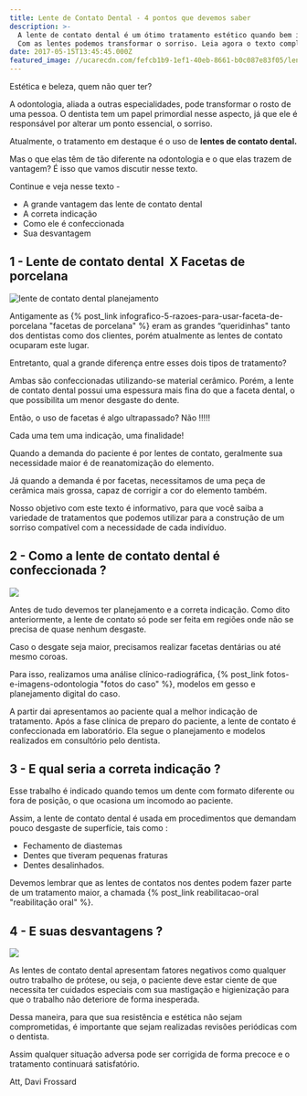 ```yaml
---
title: Lente de Contato Dental - 4 pontos que devemos saber
description: >-
  A lente de contato dental é um ótimo tratamento estético quando bem indicado.
  Com as lentes podemos transformar o sorriso. Leia agora o texto completo.
date: 2017-05-15T13:45:45.000Z
featured_image: //ucarecdn.com/fefcb1b9-1ef1-40eb-8661-b0c087e83f05/lente-de-contato-dental.jpg
---
```


Estética e beleza, quem não quer ter? 

A odontologia, aliada a outras especialidades, pode transformar o rosto de uma pessoa. O dentista tem um papel primordial nesse aspecto, já que ele é responsável por alterar um ponto essencial, o sorriso. 

Atualmente, o tratamento em destaque é o uso de **lentes de contato dental.** 

Mas o que elas têm de tão diferente na odontologia e o que elas trazem de vantagem? É isso que vamos discutir nesse texto. 

Continue e veja nesse texto -

*   A grande vantagem das lente de contato dental
*   A correta indicação
*   Como ele é confeccionada
*   Sua desvantagem

1 - Lente de contato dental  X Facetas de porcelana
---------------------------------------------------

![lente de contato dental planejamento](//ucarecdn.com/286efc3d-7fae-44d4-8bdd-35892863a73c/lente-de-contato-dente.jpg) 

Antigamente as {% post_link infografico-5-razoes-para-usar-faceta-de-porcelana "facetas de porcelana" %} eram as grandes “queridinhas" tanto dos dentistas como dos clientes, porém atualmente as lentes de contato ocuparam este lugar. 

Entretanto, qual a grande diferença entre esses dois tipos de tratamento? 

Ambas são confeccionadas utilizando-se material cerâmico. Porém, a lente de contato dental possui uma espessura mais fina do que a faceta dental, o que possibilita um menor desgaste do dente. 

Então, o uso de facetas é algo ultrapassado? Não !!!!! 

Cada uma tem uma indicação, uma finalidade! 

Quando a demanda do paciente é por lentes de contato, geralmente sua necessidade maior é de reanatomização do elemento. 

Já quando a demanda é por facetas, necessitamos de uma peça de cerâmica mais grossa, capaz de corrigir a cor do elemento também. 

Nosso objetivo com este texto é informativo, para que você saiba a variedade de tratamentos que podemos utilizar para a construção de um sorriso compatível com a necessidade de cada indivíduo.

2 - Como a lente de contato dental é confeccionada ?
----------------------------------------------------

![](//ucarecdn.com/c4447f8c-d8ef-47c7-8a98-9622b4fb33a7/lente-de-contato-dental-dúvidas.jpg) 

Antes de tudo devemos ter planejamento e a correta indicação. Como dito anteriormente, a lente de contato só pode ser feita em regiões onde não se precisa de quase nenhum desgaste. 

Caso o desgate seja maior, precisamos realizar facetas dentárias ou até mesmo coroas. 

Para isso, realizamos uma análise clínico-radiográfica, {% post_link fotos-e-imagens-odontologia "fotos do caso" %}, modelos em gesso e planejamento digital do caso. 

A partir dai apresentamos ao paciente qual a melhor indicação de tratamento. Após a fase clínica de preparo do paciente, a lente de contato é confeccionada em laboratório. Ela segue o planejamento e modelos realizados em consultório pelo dentista.

3 - E qual seria a correta indicação ?
--------------------------------------

Esse trabalho é indicado quando temos um dente com formato diferente ou fora de posição, o que ocasiona um incomodo ao paciente. 

Assim, a lente de contato dental é usada em procedimentos que demandam pouco desgaste de superfície, tais como :

*   Fechamento de diastemas
*   Dentes que tiveram pequenas fraturas
*   Dentes desalinhados.

Devemos lembrar que as lentes de contatos nos dentes podem fazer parte de um tratamento maior, a chamada {% post_link reabilitacao-oral "reabilitação oral" %}.

4 - E suas desvantagens ?
-------------------------

![](//ucarecdn.com/83ccbeab-da3f-43de-b42c-177fef8e511b/lente-de-contato-dental-desvantagens.jpg) 

As lentes de contato dental apresentam fatores negativos como qualquer outro trabalho de prótese, ou seja, o paciente deve estar ciente de que necessita ter cuidados especiais com sua mastigação e higienização para que o trabalho não deteriore de forma inesperada. 

Dessa maneira, para que sua resistência e estética não sejam comprometidas, é importante que sejam realizadas revisões periódicas com o dentista. 

Assim qualquer situação adversa pode ser corrigida de forma precoce e o tratamento continuará satisfatório. 

Att,
Davi Frossard
